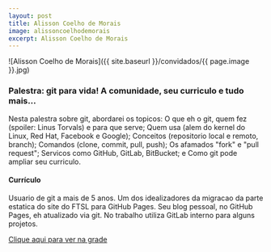 ```yaml
---
layout: post
title: Alisson Coelho de Morais
image: alissoncoelhodemorais
excerpt: Alisson Coelho de Morais
---
```

![Alisson Coelho de Morais]({{ site.baseurl }}/convidados/{{ page.image }}.jpg)


### Palestra: git para vida! A comunidade, seu curriculo e tudo mais...

Nesta palestra sobre git, abordarei os topicos: O que eh o git, quem fez (spoiler: Linus Torvals) e para que serve; Quem usa (alem do kernel do Linux, Red Hat, Facebook e Google); Conceitos (repositorio local e remoto, branch); Comandos (clone, commit, pull, push); Os afamados "fork" e "pull request"; Servicos como GitHub, GitLab, BitBucket; e Como git pode ampliar seu curriculo.
 

#### Currículo
Usuario de git a mais de 5 anos. Um dos idealizadores da migracao da parte estatica do site do FTSL para GitHub Pages. Seu blog pessoal, no GitHub Pages, eh atualizado via git. No trabalho utiliza GitLab interno para alguns projetos.

[Clique aqui para ver na grade](http://sistema.ftsl.org.br/ftsl9/grade/detail.html?pid=226)

